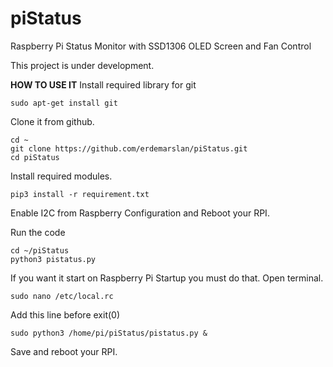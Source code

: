 # piStatus
 Raspberry Pi Status Monitor with SSD1306 OLED Screen and Fan Control

This project is under development.

**HOW TO USE IT**
Install required library for git

    sudo apt-get install git

Clone it from github.

    cd ~
    git clone https://github.com/erdemarslan/piStatus.git
    cd piStatus

Install required modules.

    pip3 install -r requirement.txt

Enable I2C from Raspberry Configuration and Reboot your RPI.

Run the code

    cd ~/piStatus
    python3 pistatus.py

If you want it start on Raspberry Pi Startup you must do that.
Open terminal.

    sudo nano /etc/local.rc

Add this line before exit(0)

    sudo python3 /home/pi/piStatus/pistatus.py &

Save and reboot your RPI.
